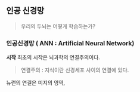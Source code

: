 ## 인공 신경망
> 우리의 두뇌는 어떻게 학습하는가?

### 인공신경망 ( ANN : Artificial Neural Network)

**시작**
최초의 시작은 뇌과학의 연결주의이다.
> 연결주의 : 지식이란 신경세포 사이의 연결에 있다.

뉴런의 연결은 미지의 영역, 


<!--stackedit_data:
eyJoaXN0b3J5IjpbLTEwNjgzMTMyNSwtNjA2NjcxMjQyLC0zNj
UxNTEwMzNdfQ==
-->